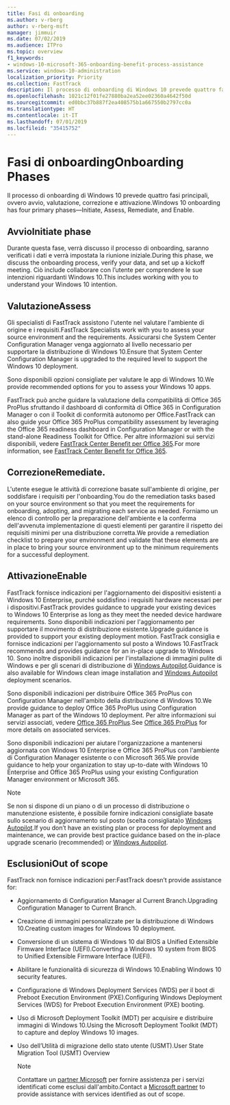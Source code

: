 ```yaml
---
title: Fasi di onboarding
ms.author: v-rberg
author: v-rberg-msft
manager: jimmuir
ms.date: 07/02/2019
ms.audience: ITPro
ms.topic: overview
f1_keywords:
- windows-10-microsoft-365-onboarding-benefit-process-assistance
ms.service: windows-10-administration
localization_priority: Priority
ms.collection: FastTrack
description: Il processo di onboarding di Windows 10 prevede quattro fasi principali, ovvero avvio, valutazione, correzione e attivazione.
ms.openlocfilehash: 1021c12f01fe27880ba2ea52ee02360a4642f50d
ms.sourcegitcommit: ed0bbc37b887f2ea408575b1a667550b2797cc0a
ms.translationtype: HT
ms.contentlocale: it-IT
ms.lasthandoff: 07/01/2019
ms.locfileid: "35415752"
---
```

# <a name="onboarding-phases"></a><span data-ttu-id="e3a78-103">Fasi di onboarding</span><span class="sxs-lookup"><span data-stu-id="e3a78-103">Onboarding Phases</span></span>

<span data-ttu-id="e3a78-104">Il processo di onboarding di Windows 10 prevede quattro fasi principali, ovvero avvio, valutazione, correzione e attivazione.</span><span class="sxs-lookup"><span data-stu-id="e3a78-104">Windows 10 onboarding has four primary phases—Initiate, Assess, Remediate, and Enable.</span></span>

## <a name="initiate"></a><span data-ttu-id="e3a78-105">Avvio</span><span class="sxs-lookup"><span data-stu-id="e3a78-105">Initiate phase</span></span>

<span data-ttu-id="e3a78-106">Durante questa fase, verrà discusso il processo di onboarding, saranno verificati i dati e verrà impostata la riunione iniziale.</span><span class="sxs-lookup"><span data-stu-id="e3a78-106">During this phase, we discuss the onboarding process, verify your data, and set up a kickoff meeting.</span></span> <span data-ttu-id="e3a78-107">Ciò include collaborare con l’utente per comprendere le sue intenzioni riguardanti Windows 10.</span><span class="sxs-lookup"><span data-stu-id="e3a78-107">This includes working with you to understand your Windows 10 intention.</span></span>

## <a name="assess"></a><span data-ttu-id="e3a78-108">Valutazione</span><span class="sxs-lookup"><span data-stu-id="e3a78-108">Assess</span></span>

<span data-ttu-id="e3a78-109">Gli specialisti di FastTrack assistono l'utente nel valutare l'ambiente di origine e i requisiti.</span><span class="sxs-lookup"><span data-stu-id="e3a78-109">FastTrack Specialists work with you to assess your source environment and the requirements.</span></span> <span data-ttu-id="e3a78-110">Assicurarsi che System Center Configuration Manager venga aggiornato al livello necessario per supportare la distribuzione di Windows 10.</span><span class="sxs-lookup"><span data-stu-id="e3a78-110">Ensure that System Center Configuration Manager is upgraded to the required level to support the Windows 10 deployment.</span></span> 

<span data-ttu-id="e3a78-111">Sono disponibili opzioni consigliate per valutare le app di Windows 10.</span><span class="sxs-lookup"><span data-stu-id="e3a78-111">We provide recommended options for you to assess your Windows 10 apps.</span></span>

<span data-ttu-id="e3a78-112">FastTrack può anche guidare la valutazione della compatibilità di Office 365 ProPlus sfruttando il dashboard di conformità di Office 365 in Configuration Manager o con il Toolkit di conformità autonomo per Office.</span><span class="sxs-lookup"><span data-stu-id="e3a78-112">FastTrack can also guide your Office 365 ProPlus compatibility assessment by leveraging the Office 365 readiness dashboard in Configuration Manager or with the stand-alone Readiness Toolkit for Office.</span></span> <span data-ttu-id="e3a78-113">Per altre informazioni sui servizi disponibili, vedere [FastTrack Center Benefit per Office 365](O365-fasttrack-benefit-for-office-365.md).</span><span class="sxs-lookup"><span data-stu-id="e3a78-113">For more information, see [FastTrack Center Benefit for Office 365](O365-fasttrack-benefit-for-office-365.md).</span></span> 

## <a name="remediate"></a><span data-ttu-id="e3a78-114">Correzione</span><span class="sxs-lookup"><span data-stu-id="e3a78-114">Remediate.</span></span>

<span data-ttu-id="e3a78-115">L'utente esegue le attività di correzione basate sull'ambiente di origine, per soddisfare i requisiti per l'onboarding.</span><span class="sxs-lookup"><span data-stu-id="e3a78-115">You do the remediation tasks based on your source environment so that you meet the requirements for onboarding, adopting, and migrating each service as needed.</span></span> <span data-ttu-id="e3a78-116">Forniamo un elenco di controllo per la preparazione dell'ambiente e la conferma dell'avvenuta implementazione di questi elementi per garantire il rispetto dei requisiti minimi per una distribuzione corretta.</span><span class="sxs-lookup"><span data-stu-id="e3a78-116">We provide a remediation checklist to prepare your environment and validate that these elements are in place to bring your source environment up to the minimum requirements for a successful deployment.</span></span> 

## <a name="enable"></a><span data-ttu-id="e3a78-117">Attivazione</span><span class="sxs-lookup"><span data-stu-id="e3a78-117">Enable</span></span>

<span data-ttu-id="e3a78-118">FastTrack fornisce indicazioni per l'aggiornamento dei dispositivi esistenti a Windows 10 Enterprise, purché soddisfino i requisiti hardware necessari per i dispositivi.</span><span class="sxs-lookup"><span data-stu-id="e3a78-118">FastTrack provides guidance to upgrade your existing devices to Windows 10 Enterprise as long as they meet the needed device hardware requirements.</span></span> <span data-ttu-id="e3a78-119">Sono disponibili indicazioni per l'aggiornamento per supportare il movimento di distribuzione esistente.</span><span class="sxs-lookup"><span data-stu-id="e3a78-119">Upgrade guidance is provided to support your existing deployment motion.</span></span> <span data-ttu-id="e3a78-120">FastTrack consiglia e fornisce indicazioni per l'aggiornamento sul posto a Windows 10.</span><span class="sxs-lookup"><span data-stu-id="e3a78-120">FastTrack recommends and provides guidance for an in-place upgrade to Windows 10.</span></span> <span data-ttu-id="e3a78-121">Sono inoltre disponibili indicazioni per l'installazione di immagini pulite di Windows e per gli scenari di distribuzione di [Windows Autopilot](EMS-onboarding-phases.md#windows-autopilot).</span><span class="sxs-lookup"><span data-stu-id="e3a78-121">Guidance is also available for Windows clean image installation and [Windows Autopilot](EMS-onboarding-phases.md#windows-autopilot) deployment scenarios.</span></span> 

<span data-ttu-id="e3a78-122">Sono disponibili indicazioni per distribuire Office 365 ProPlus con Configuration Manager nell'ambito della distribuzione di Windows 10.</span><span class="sxs-lookup"><span data-stu-id="e3a78-122">We provide guidance to deploy Office 365 ProPlus using Configuration Manager as part of the Windows 10 deployment.</span></span> <span data-ttu-id="e3a78-123">Per altre informazioni sui servizi associati, vedere [Office 365 ProPlus](O365-onboarding-and-migration.md#office-365-proplus).</span><span class="sxs-lookup"><span data-stu-id="e3a78-123">See [Office 365 ProPlus](O365-onboarding-and-migration.md#office-365-proplus) for more details on associated services.</span></span>

<span data-ttu-id="e3a78-124">Sono disponibili indicazioni per aiutare l'organizzazione a mantenersi aggiornata con Windows 10 Enterprise e Office 365 ProPlus con l'ambiente di Configuration Manager esistente o con Microsoft 365.</span><span class="sxs-lookup"><span data-stu-id="e3a78-124">We provide guidance to help your organization to stay up-to-date with Windows 10 Enterprise and Office 365 ProPlus using your existing Configuration Manager environment or Microsoft 365.</span></span>

> [!NOTE]
> <span data-ttu-id="e3a78-125">Se non si dispone di un piano o di un processo di distribuzione o manutenzione esistente, è possibile fornire indicazioni consigliate basate sullo scenario di aggiornamento sul posto (scelta consigliata)o [Windows Autopilot](EMS-onboarding-phases.md#windows-autopilot).</span><span class="sxs-lookup"><span data-stu-id="e3a78-125">If you don’t have an existing plan or process for deployment and maintenance, we can provide best practice guidance based on the in-place upgrade scenario (recommended) or [Windows Autopilot](EMS-onboarding-phases.md#windows-autopilot).</span></span>

## <a name="out-of-scope"></a><span data-ttu-id="e3a78-126">Esclusioni</span><span class="sxs-lookup"><span data-stu-id="e3a78-126">Out of scope</span></span>

<span data-ttu-id="e3a78-127">FastTrack non fornisce indicazioni per:</span><span class="sxs-lookup"><span data-stu-id="e3a78-127">FastTrack doesn’t provide assistance for:</span></span>

- <span data-ttu-id="e3a78-128">Aggiornamento di Configuration Manager al Current Branch.</span><span class="sxs-lookup"><span data-stu-id="e3a78-128">Upgrading Configuration Manager to Current Branch.</span></span>
- <span data-ttu-id="e3a78-129">Creazione di immagini personalizzate per la distribuzione di Windows 10.</span><span class="sxs-lookup"><span data-stu-id="e3a78-129">Creating custom images for Windows 10 deployment.</span></span>
- <span data-ttu-id="e3a78-130">Conversione di un sistema di Windows 10 dal BIOS a Unified Extensible Firmware Interface (UEFI).</span><span class="sxs-lookup"><span data-stu-id="e3a78-130">Converting a Windows 10 system from BIOS to Unified Extensible Firmware Interface (UEFI).</span></span>
- <span data-ttu-id="e3a78-131">Abilitare le funzionalità di sicurezza di Windows 10.</span><span class="sxs-lookup"><span data-stu-id="e3a78-131">Enabling Windows 10 security features.</span></span> 
- <span data-ttu-id="e3a78-132">Configurazione di Windows Deployment Services (WDS) per il boot di Preboot Execution Environment (PXE).</span><span class="sxs-lookup"><span data-stu-id="e3a78-132">Configuring Windows Deployment Services (WDS) for Preboot Execution Environment (PXE) booting.</span></span>
- <span data-ttu-id="e3a78-133">Uso di Microsoft Deployment Toolkit (MDT) per acquisire e distribuire immagini di Windows 10.</span><span class="sxs-lookup"><span data-stu-id="e3a78-133">Using the Microsoft Deployment Toolkit (MDT) to capture and deploy Windows 10 images.</span></span>
- <span data-ttu-id="e3a78-134">Uso dell’Utilità di migrazione dello stato utente (USMT).</span><span class="sxs-lookup"><span data-stu-id="e3a78-134">User State Migration Tool (USMT) Overview</span></span>

  > [!NOTE]
  > <span data-ttu-id="e3a78-135">Contattare un [partner Microsoft](https://go.microsoft.com/fwlink/?linkid=2080150) per fornire assistenza per i servizi identificati come esclusi dall'ambito.</span><span class="sxs-lookup"><span data-stu-id="e3a78-135">Contact a [Microsoft partner](https://go.microsoft.com/fwlink/?linkid=2080150) to provide assistance with services identified as out of scope.</span></span>

 